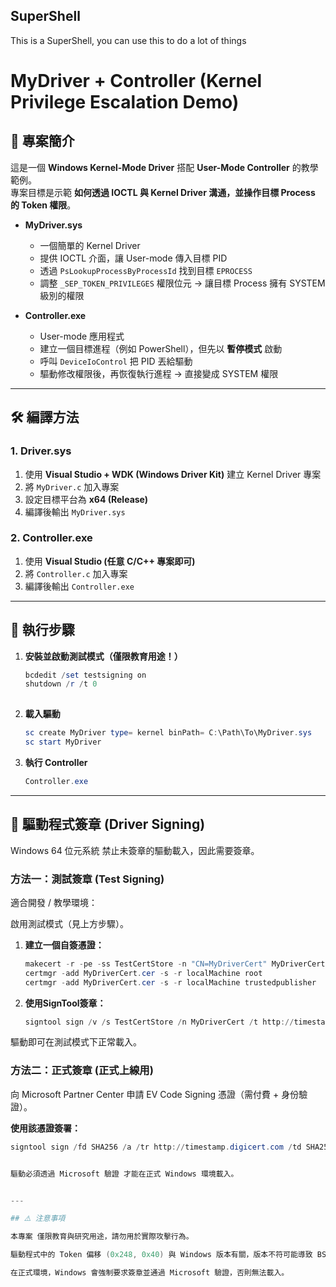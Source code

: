## SuperShell
This is a SuperShell, you can use this to do a lot of things

# MyDriver + Controller (Kernel Privilege Escalation Demo)

## 📖 專案簡介
這是一個 **Windows Kernel-Mode Driver** 搭配 **User-Mode Controller** 的教學範例。  
專案目標是示範 **如何透過 IOCTL 與 Kernel Driver 溝通，並操作目標 Process 的 Token 權限**。  

- **MyDriver.sys**  
  - 一個簡單的 Kernel Driver  
  - 提供 IOCTL 介面，讓 User-mode 傳入目標 PID  
  - 透過 `PsLookupProcessByProcessId` 找到目標 `EPROCESS`  
  - 調整 `_SEP_TOKEN_PRIVILEGES` 權限位元 → 讓目標 Process 擁有 SYSTEM 級別的權限  

- **Controller.exe**  
  - User-mode 應用程式  
  - 建立一個目標進程（例如 PowerShell），但先以 **暫停模式** 啟動  
  - 呼叫 `DeviceIoControl` 把 PID 丟給驅動  
  - 驅動修改權限後，再恢復執行進程 → 直接變成 SYSTEM 權限  

---

## 🛠️ 編譯方法

### 1. Driver.sys
1. 使用 **Visual Studio + WDK (Windows Driver Kit)** 建立 Kernel Driver 專案  
2. 將 `MyDriver.c` 加入專案  
3. 設定目標平台為 **x64 (Release)**  
4. 編譯後輸出 `MyDriver.sys`  

### 2. Controller.exe
1. 使用 **Visual Studio (任意 C/C++ 專案即可)**  
2. 將 `Controller.c` 加入專案  
3. 編譯後輸出 `Controller.exe`  

---

## 🚀 執行步驟

1. **安裝並啟動測試模式（僅限教育用途！）**  
   ```powershell
   bcdedit /set testsigning on
   shutdown /r /t 0
  
2. **載入驅動**  
   ```powershell
   sc create MyDriver type= kernel binPath= C:\Path\To\MyDriver.sys
   sc start MyDriver
   
3. **執行 Controller**  
   ```powershell
   Controller.exe


---

## 🔑 驅動程式簽章 (Driver Signing)

Windows 64 位元系統 禁止未簽章的驅動載入，因此需要簽章。

### 方法一：測試簽章 (Test Signing)

適合開發 / 教學環境：

啟用測試模式（見上方步驟）。

1. **建立一個自簽憑證：**
   ```powershell
   makecert -r -pe -ss TestCertStore -n "CN=MyDriverCert" MyDriverCert.cer
   certmgr -add MyDriverCert.cer -s -r localMachine root
   certmgr -add MyDriverCert.cer -s -r localMachine trustedpublisher


2. **使用SignTool簽章：**
   ```powershell
   signtool sign /v /s TestCertStore /n MyDriverCert /t http://timestamp.digicert.com MyDriver.sys


驅動即可在測試模式下正常載入。

### 方法二：正式簽章 (正式上線用)

向 Microsoft Partner Center 申請 EV Code Signing 憑證（需付費 + 身份驗證）。

**使用該憑證簽署：**
   ```powershell
   signtool sign /fd SHA256 /a /tr http://timestamp.digicert.com /td SHA256 /v MyDriver.sys


驅動必須透過 Microsoft 驗證 才能在正式 Windows 環境載入。


---

## ⚠️ 注意事項

本專案 僅限教育與研究用途，請勿用於實際攻擊行為。

驅動程式中的 Token 偏移 (0x248, 0x40) 與 Windows 版本有關，版本不符可能導致 BSOD 藍屏。

在正式環境，Windows 會強制要求簽章並通過 Microsoft 驗證，否則無法載入。
